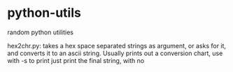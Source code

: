# python-utils
random python utilities

hex2chr.py: takes a hex space separated strings as argument, or asks for it, and converts it to an ascii string.
            Usually prints out a conversion chart, use with -s to print just print the final string, with no 
